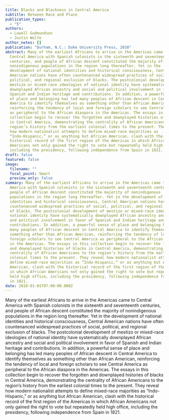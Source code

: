 ```yaml
---
title: Blacks and Blackness in Central America
subtitle: Between Race and Place
publication_types:
  - "5"
authors:
  - Lowell Gudmundson
  - Justin Wolfe
author_notes: []
publication: "Durham, N.C.: Duke University Press, 2010"
abstract: Many of the earliest Africans to arrive in the Americas came to
  Central America with Spanish colonists in the sixteenth and seventeenth
  centuries, and people of African descent constituted the majority of
  nonindigenous populations in the region long thereafter. Yet in the
  development of national identities and historical consciousness, Central
  American nations have often countenanced widespread practices of social,
  political, and regional exclusion of blacks. The postcolonial development of
  mestizo or mixed-race ideologies of national identity have systematically
  downplayed African ancestry and social and political involvement in favor of
  Spanish and Indian heritage and contributions. In addition, a powerful sense
  of place and belonging has led many peoples of African descent in Central
  America to identify themselves as something other than African American,
  reinforcing the tendency of local and foreign scholars to see Central America
  as peripheral to the African diaspora in the Americas. The essays in this
  collection begin to recover the forgotten and downplayed histories of blacks
  in Central America, demonstrating the centrality of African Americans to the
  region’s history from the earliest colonial times to the present. They reveal
  how modern nationalist attempts to define mixed-race majorities as
  “Indo-Hispanic,” or as anything but African American, clash with the
  historical record of the first region of the Americas in which African
  Americans not only gained the right to vote but repeatedly held high office,
  including the presidency, following independence from Spain in 1821.
draft: false
featured: false
image:
  filename: ""
  focal_point: Smart
  preview_only: false
summary: Many of the earliest Africans to arrive in the Americas came to Central
  America with Spanish colonists in the sixteenth and seventeenth centuries, and
  people of African descent constituted the majority of nonindigenous
  populations in the region long thereafter. Yet in the development of national
  identities and historical consciousness, Central American nations have often
  countenanced widespread practices of social, political, and regional exclusion
  of blacks. The postcolonial development of mestizo or mixed-race ideologies of
  national identity have systematically downplayed African ancestry and social
  and political involvement in favor of Spanish and Indian heritage and
  contributions. In addition, a powerful sense of place and belonging has led
  many peoples of African descent in Central America to identify themselves as
  something other than African American, reinforcing the tendency of local and
  foreign scholars to see Central America as peripheral to the African diaspora
  in the Americas. The essays in this collection begin to recover the forgotten
  and downplayed histories of blacks in Central America, demonstrating the
  centrality of African Americans to the region’s history from the earliest
  colonial times to the present. They reveal how modern nationalist attempts to
  define mixed-race majorities as “Indo-Hispanic,” or as anything but African
  American, clash with the historical record of the first region of the Americas
  in which African Americans not only gained the right to vote but repeatedly
  held high office, including the presidency, following independence from Spain
  in 1821.
date: 2010-01-01T07:00:00.000Z
---
```

Many of the earliest Africans to arrive in the Americas came to Central America with Spanish colonists in the sixteenth and seventeenth centuries, and people of African descent constituted the majority of nonindigenous populations in the region long thereafter. Yet in the development of national identities and historical consciousness, Central American nations have often countenanced widespread practices of social, political, and regional exclusion of blacks. The postcolonial development of mestizo or mixed-race ideologies of national identity have systematically downplayed African ancestry and social and political involvement in favor of Spanish and Indian heritage and contributions. In addition, a powerful sense of place and belonging has led many peoples of African descent in Central America to identify themselves as something other than African American, reinforcing the tendency of local and foreign scholars to see Central America as peripheral to the African diaspora in the Americas. The essays in this collection begin to recover the forgotten and downplayed histories of blacks in Central America, demonstrating the centrality of African Americans to the region’s history from the earliest colonial times to the present. They reveal how modern nationalist attempts to define mixed-race majorities as “Indo-Hispanic,” or as anything but African American, clash with the historical record of the first region of the Americas in which African Americans not only gained the right to vote but repeatedly held high office, including the presidency, following independence from Spain in 1821.
